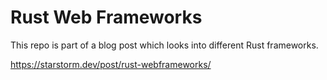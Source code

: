 # Rust Web Frameworks

This repo is part of a blog post which looks into different Rust frameworks.

https://starstorm.dev/post/rust-webframeworks/


